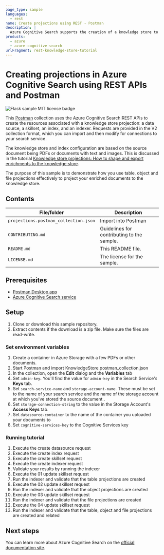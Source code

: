 ```yaml
---
page_type: sample
languages:
  - rest
name: Create projections using REST - Postman
description: |
  Azure Cognitive Search supports the creation of a knowledge store to contain AI-generated content, inferred from image and text analysis over raw content files. Projections are the physical expressions of your data. In this collection, work with examples that create table, object, and file projections.
products:
  - azure
  - azure-cognitive-search
urlFragment: rest-knowledge-store-tutorial
---
```


#  Creating projections in Azure Cognitive Search using REST APIs and Postman

![Flask sample MIT license badge](https://img.shields.io/badge/license-MIT-green.svg)

This [Postman](https://www.getpostman.com/) collection uses the Azure Cognitive Search REST APIs to create the resources associated with a knowledge store projection: a data source, a skillset, an index, and an indexer. Requests are provided in the V2 collection format, which you can import and then modify for connections to your search service.

The knowledge store and index configuration are based on the source document being PDFs or documents with text and images. This is discussed in the tutorial [Knowledge store projections: How to shape and export enrichments to the knowledge store](https://docs.microsoft.com/azure/search/knowledge-store-projections-examples).

The purpose of this sample is to demonstrate how you use table, object and file projections effectively to project your enriched documents to the knowledge store. 

## Contents

| File/folder | Description |
|-------------|-------------|
| `projections.postman_collection.json`       | Import into Postman |
| `CONTRIBUTING.md` | Guidelines for contributing to the sample. |
| `README.md` | This README file. |
| `LICENSE.md`   | The license for the sample. |

## Prerequisites

- [Postman Desktop app](https://www.getpostman.com/)
- [Azure Cognitive Search service](https://docs.microsoft.com/azure/search/search-create-service-portal)

## Setup

1. Clone or download this sample repository.
1. Extract contents if the download is a zip file. Make sure the files are read-write.

### Set environment variables

1. Create a container in Azure Storage with a few PDFs or other documents.
1. Start Postman and import KnowledgeStore.postman_collection.json
1. In the collection, open the **Edit** dialog and the **Variables** tab
1. Set `admin-key`. You'll find the value for `admin-key` in the Search Service's **Keys** tab. 
1. Set `search-service-name` and `storage-account-name`. These must be set to the name of your search service and the name of the storage account at which you've stored the source document .
1. Set `storage-connection-string` to the value in the Storage Account's **Access Keys** tab. 
1. Set `datasource-container` to the name of the container you uploaded your documents to
1. Set `cognitive-services-key` to the Cognitive Services key

### Running tutorial

1. Execute the create datasource request
1. Execute the create index request
1. Execute the create skillset request
1. Execute the create indexer request
1. Validate your results by running the indexer
1. Execute the 01 update skillset request
1. Run the indexer and validate that the table projections are created
1. Execute the 02 update skillset request
1. Run the indexer and validate that the object projections are created
1. Execute the 03 update skillset request
1. Run the indexer and validate that the file projections are created
1. Execute the 04 update skillset request
1. Run the indexer and validate that the table, object and file projections are created and related

## Next steps

You can learn more about Azure Cognitive Search on the [official documentation site](https://docs.microsoft.com/azure/search).
